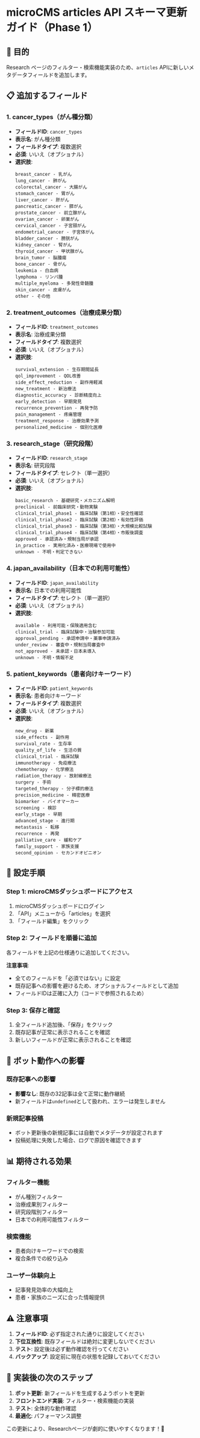 # microCMS articles API スキーマ更新ガイド（Phase 1）

## 🎯 目的
Research ページのフィルター・検索機能実装のため、`articles` APIに新しいメタデータフィールドを追加します。

## 📋 追加するフィールド

### **1. cancer_types（がん種分類）**
- **フィールドID**: `cancer_types`
- **表示名**: がん種分類
- **フィールドタイプ**: 複数選択
- **必須**: いいえ（オプショナル）
- **選択肢**:
  ```
  breast_cancer - 乳がん
  lung_cancer - 肺がん
  colorectal_cancer - 大腸がん
  stomach_cancer - 胃がん
  liver_cancer - 肝がん
  pancreatic_cancer - 膵がん
  prostate_cancer - 前立腺がん
  ovarian_cancer - 卵巣がん
  cervical_cancer - 子宮頸がん
  endometrial_cancer - 子宮体がん
  bladder_cancer - 膀胱がん
  kidney_cancer - 腎がん
  thyroid_cancer - 甲状腺がん
  brain_tumor - 脳腫瘍
  bone_cancer - 骨がん
  leukemia - 白血病
  lymphoma - リンパ腫
  multiple_myeloma - 多発性骨髄腫
  skin_cancer - 皮膚がん
  other - その他
  ```

### **2. treatment_outcomes（治療成果分類）**
- **フィールドID**: `treatment_outcomes`
- **表示名**: 治療成果分類
- **フィールドタイプ**: 複数選択
- **必須**: いいえ（オプショナル）
- **選択肢**:
  ```
  survival_extension - 生存期間延長
  qol_improvement - QOL改善
  side_effect_reduction - 副作用軽減
  new_treatment - 新治療法
  diagnostic_accuracy - 診断精度向上
  early_detection - 早期発見
  recurrence_prevention - 再発予防
  pain_management - 疼痛管理
  treatment_response - 治療効果予測
  personalized_medicine - 個別化医療
  ```

### **3. research_stage（研究段階）**
- **フィールドID**: `research_stage`
- **表示名**: 研究段階
- **フィールドタイプ**: セレクト（単一選択）
- **必須**: いいえ（オプショナル）
- **選択肢**:
  ```
  basic_research - 基礎研究・メカニズム解明
  preclinical - 前臨床研究・動物実験
  clinical_trial_phase1 - 臨床試験（第1相）・安全性確認
  clinical_trial_phase2 - 臨床試験（第2相）・有効性評価
  clinical_trial_phase3 - 臨床試験（第3相）・大規模比較試験
  clinical_trial_phase4 - 臨床試験（第4相）・市販後調査
  approved - 承認済み・規制当局が承認
  in_practice - 実用化済み・医療現場で使用中
  unknown - 不明・判定できない
  ```

### **4. japan_availability（日本での利用可能性）**
- **フィールドID**: `japan_availability`
- **表示名**: 日本での利用可能性
- **フィールドタイプ**: セレクト（単一選択）
- **必須**: いいえ（オプショナル）
- **選択肢**:
  ```
  available - 利用可能・保険適用含む
  clinical_trial - 臨床試験中・治験参加可能
  approval_pending - 承認申請中・薬事申請済み
  under_review - 審査中・規制当局審査中
  not_approved - 未承認・日本未導入
  unknown - 不明・情報不足
  ```

### **5. patient_keywords（患者向けキーワード）**
- **フィールドID**: `patient_keywords`
- **表示名**: 患者向けキーワード
- **フィールドタイプ**: 複数選択
- **必須**: いいえ（オプショナル）
- **選択肢**:
  ```
  new_drug - 新薬
  side_effects - 副作用
  survival_rate - 生存率
  quality_of_life - 生活の質
  clinical_trial - 臨床試験
  immunotherapy - 免疫療法
  chemotherapy - 化学療法
  radiation_therapy - 放射線療法
  surgery - 手術
  targeted_therapy - 分子標的療法
  precision_medicine - 精密医療
  biomarker - バイオマーカー
  screening - 検診
  early_stage - 早期
  advanced_stage - 進行期
  metastasis - 転移
  recurrence - 再発
  palliative_care - 緩和ケア
  family_support - 家族支援
  second_opinion - セカンドオピニオン
  ```

## 🔧 設定手順

### **Step 1: microCMSダッシュボードにアクセス**
1. microCMSダッシュボードにログイン
2. 「API」メニューから「articles」を選択
3. 「フィールド編集」をクリック

### **Step 2: フィールドを順番に追加**
各フィールドを上記の仕様通りに追加してください。

**注意事項**:
- 全てのフィールドを「必須ではない」に設定
- 既存記事への影響を避けるため、オプショナルフィールドとして追加
- フィールドIDは正確に入力（コードで参照されるため）

### **Step 3: 保存と確認**
1. 全フィールド追加後、「保存」をクリック
2. 既存記事が正常に表示されることを確認
3. 新しいフィールドが正常に表示されることを確認

## 🤖 ボット動作への影響

### **既存記事への影響**
- **影響なし**: 既存の32記事は全て正常に動作継続
- 新フィールドは`undefined`として扱われ、エラーは発生しません

### **新規記事投稿**
- ボット更新後の新規記事には自動でメタデータが設定されます
- 投稿処理に失敗した場合、ログで原因を確認できます

## 📊 期待される効果

### **フィルター機能**
- がん種別フィルター
- 治療成果別フィルター  
- 研究段階別フィルター
- 日本での利用可能性フィルター

### **検索機能**
- 患者向けキーワードでの検索
- 複合条件での絞り込み

### **ユーザー体験向上**
- 記事発見効率の大幅向上
- 患者・家族のニーズに合った情報提供

## ⚠️ 注意事項

1. **フィールドID**: 必ず指定された通りに設定してください
2. **下位互換性**: 既存フィールドは絶対に変更しないでください
3. **テスト**: 設定後は必ず動作確認を行ってください
4. **バックアップ**: 設定前に現在の状態を記録しておいてください

## 🚀 実装後の次のステップ

1. **ボット更新**: 新フィールドを生成するようボットを更新
2. **フロントエンド実装**: フィルター・検索機能の実装
3. **テスト**: 全体的な動作確認
4. **最適化**: パフォーマンス調整

この更新により、Researchページが劇的に使いやすくなります！🎯 